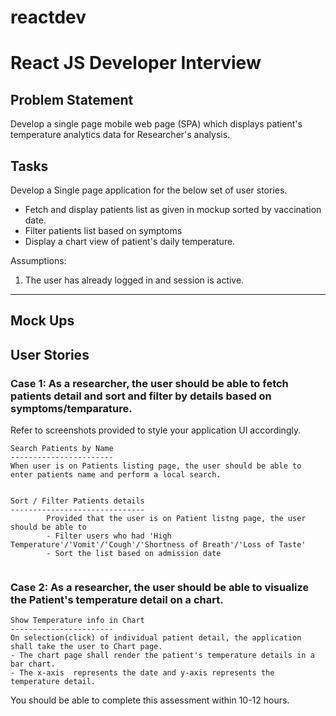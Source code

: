 # reactdev

# React JS Developer Interview

## Problem Statement
Develop a single page mobile web page (SPA) which displays patient's temperature analytics data for Researcher's analysis.

## Tasks
Develop a Single page application for the below set of user stories. 

- Fetch and display patients list as given in mockup sorted by vaccination date.
- Filter patients list based on symptoms
- Display a chart view of patient's daily temperature.

Assumptions: 
1. The user has already logged in and session is active.


-------------------------------------
## Mock Ups




## User Stories


### Case 1: As a researcher, the user should be able to fetch patients detail and sort and filter by details based on symptoms/temparature.
Refer to screenshots provided to style your application UI accordingly.

```  
Search Patients by Name
-----------------------
When user is on Patients listing page, the user should be able to enter patients name and perform a local search.


Sort / Filter Patients details
------------------------------
        Provided that the user is on Patient listng page, the user should be able to 
        - Filter users who had 'High Temperature'/'Vomit'/'Cough'/'Shortness of Breath'/'Loss of Taste'
        - Sort the list based on admission date
      
```   


### Case 2: As a researcher, the user should be able to visualize the Patient's temperature detail on a chart.

```  
Show Temperature info in Chart
-----------------------
On selection(click) of individual patient detail, the application shall take the user to Chart page.
- The chart page shall render the patient's temperature details in a bar chart.
- The x-axis  represents the date and y-axis represents the temperature detail.

```   

You should be able to complete this assessment within 10-12 hours.
